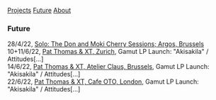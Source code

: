 <!-- NAV for all headers !-->
[Projects](https://paulabbott.net/index.html)
[Future](https://paulabbott.net/future/)
[About](https://paulabbott.net/about/)
<!-- end nav! -->

### Future  

28/4/22, [Solo: The Don and Moki Cherry Sessions; Argos, Brussels](https://www.argosarts.org/event/the-don-and-moki-cherry-sessions-paul-abbott) <!-- any other info !-->  
10+11/6/22, [Pat Thomas & XT, Zurich](#), Gamut LP Launch: "Akisakila" / Attitudes[...]  
14/6/22, [Pat Thomas & XT, Atelier Claus, Brussels](https://www.lesateliersclaus.com/activities/pat-thomas-seymour-wright-paul-abbott), Gamut LP Launch: "Akisakila" / Attitudes[...]  
22/6/22, [Pat Thomas & XT, Cafe OTO, London](#), Gamut LP Launch: "Akisakila" / Attitudes[...]    
